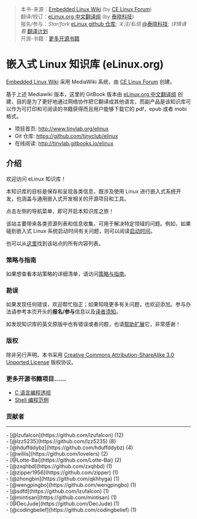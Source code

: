> 本书-来源：[Embedded Linux Wiki](http://elinux.org) (by [CE Linux Forum](http://www.celinuxforum.org))<br>
> 翻译/校订：[eLinux.org 中文翻译组](http://www.tinylab.org/elinux) (by [泰晓科技](http://tinylab.org))<br>
> 报名/参与：*Star/fork* [eLinux github 仓库](https://github.com/tinyclub/elinux); *关注/私信* [@泰晓科技](http://weibo.com/tinylaborg); *详情请看* [翻译计划](http://www.tinylab.org/elinux) <br>
> 开源-书籍：[更多开源书籍](#more)

# 嵌入式 Linux 知识库 (eLinux.org)

[Embedded Linux Wiki](http://elinux.org) 采用 MediaWiki 系统，由 [CE Linux Forum](http://www.celinuxforum.org/) 创建。

基于上述 Mediawiki 版本，这里的 GitBook 版本由 [eLinux.org 中文翻译组](http://www.tinylab.org/elinux) 创建，目的是为了更好地通过网络协作把它翻译成其他语言，而副产品是该知识库可以作为可打印和可阅读的书籍获得而且用户能够下载它的 pdf，epub 或者 mobi 格式。

- 项目首页: <http://www.tinylab.org/elinux>
- Git 仓库: <https://github.com/tinyclub/elinux>
- 在线阅读: <http://tinylab.gitbooks.io/elinux>

## 介绍

欢迎访问 eLinux 知识库！

本知识库的目标是保存和呈现各类信息，既涉及使用 Linux 进行嵌入式系统开发，也涵盖与通用嵌入式开发相关的开源项目和工具。

点击左侧的导航菜单，即可开启本知识库之旅！

该站主要带来各类资源列表和信息收集，可用于解决特定领域的问题。例如，如果碰到嵌入式 Linux 系统启动时间有关问题，则可以阅读[启动时间](dev_portals/Boot_Time/Boot_Time.md)。

也可以从[这里](http://elinux.org/Special:AllPages)找到该站点的所有内容列表。

### 策略与指南

如果想查看本站策略的详细清单，请访问[策略与指南](http://elinux.org/ELinuxWiki:Policies_%26_Guidelines)。

### 勘误

如果发现任何错误，欢迎帮忙指正；如果知晓更多有关问题，也欢迎添加。参与办法请参考本页开头的**报名/参与**信息以及[译者须知](doc/README.md)。

如发现知识库的英文原版中也有错误或者问题，也请[帮助扩展](http://elinux.org/Volunteer_editor_tasks)它，非常感谢！

### 版权

除非另行声明，本书采用 [Creative Commons Attribution-ShareAlike 3.0 Unported License](http://creativecommons.org/licenses/by-sa/3.0/) 版权协议。

### 更多开源书籍项目……

* [C 语言编程透视](http://tinylab.gitbooks.io/cbook/)
* [Shell 编程范例](http://tinylab.gitbooks.io/shellbook/)

### 贡献者
<hr>
-    [@lzufalcon](https://github.com/lzufalcon) (12) <br/>
-    [@lzz5235](https://github.com/lzz5235) (8) <br/>
-    [@hduffddybz](https://github.com/hduffddybz) (4) <br/>
-    [@willis](https://github.com/lovelers) (2) <br/>
-    [@Lotte-Bai](https://github.com/Lotte-Bai) (2) <br/>
-    [@zxqhbd](https://github.com/zxqhbd) (1) <br/>
-    [@zipper1956](https://github.com/zipper) (1) <br/>
-    [@zhongbin](https://github.com/qkhhyga) (1) <br/>
-    [@wengpingbo](https://github.com/wengpingbo) (1) <br/>
-    [@sdfd](https://github.com/lzufalcon) (1) <br/>
-    [@mintisan](https://github.com/mintisan) (1) <br/>
-    [@DecJude](https://github.com/DecJude) (1) <br/>
-    [@codingbelief](https://github.com/codingbelief) (1) <br/>
